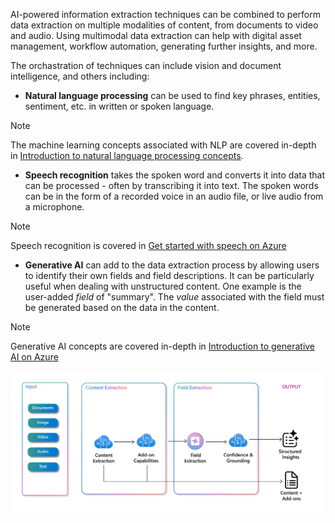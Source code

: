 AI-powered information extraction techniques can be combined to perform data extraction on multiple modalities of content, from documents to video and audio. Using multimodal data extraction can help with digital asset management, workflow automation, generating further insights, and more. 

The orchastration of techniques can include vision and document intelligence, and others including:

- **Natural language processing** can be used to find key phrases, entities, sentiment, etc. in written or spoken language.

> [!NOTE] 
> The machine learning concepts associated with NLP are covered in-depth in [Introduction to natural language processing concepts](https://learn.microsoft.com/training/modules/analyze-text-with-text-analytics-service).

- **Speech recognition** takes the spoken word and converts it into data that can be processed - often by transcribing it into text. The spoken words can be in the form of a recorded voice in an audio file, or live audio from a microphone. 

> [!NOTE] 
> Speech recognition is covered in [Get started with speech on Azure](https://learn.microsoft.com/training/modules/recognize-synthesize-speech)

- **Generative AI** can add to the data extraction process by allowing users to identify their own fields and field descriptions. It can be particularly useful when dealing with unstructured content. One example is the user-added *field* of "summary". The *value* associated with the field must be generated based on the data in the content.

>[!NOTE]
> Generative AI concepts are covered in-depth in [Introduction to generative AI on Azure](https://learn.microsoft.com/training/modules/fundamentals-azure-ai-services/)

![Screenshot of the possible components of multimodal information extraction.](../media/component-overview.png)
